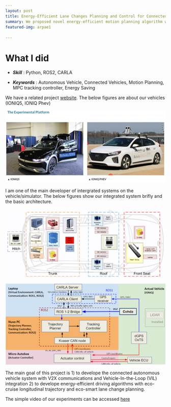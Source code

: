 ```yaml
---
layout: post
title: Energy-Efficient Lane Changes Planning and Control for Connected Autonomous Vehicles on Urban Roads
summary: We proposed novel energy-efficient motion planning algorithm which consists of the lane selector, which selects a lane to reduce energy consumption by minimizing the number of stops, and the energy-efficient trajectory planner, which generates a safe, smooth, and energyefficient trajectory toward the selected lane
featured-img: arpae1

---
```


# What I did

- ***Skill*** : Python, ROS2, CARLA 

- ***Keywords*** : Autonomous Vehicle, Connected Vehicles, Motion Planning, MPC tracking controller, Energy Saving


We have a related project [website](https://sites.google.com/berkeley.edu/mpcconnectedcars/home/arpa-e-nextcar-phase-ii?authuser=0). 
The below figures are about our vehicles (IONIQ5, IONIQ Phev)

<p align="center">
  <img src="/assets/arpae/platform.png">
</p>

I am one of the main developer of intergrated systems on the vehicle/simulator. 
The below figures show our integrated system brifly and the basic architecture. 

<p align="center">
  <img src="/assets/arpae/arpae2.png">
</p>

<p align="center">
  <img src="/assets/arpae/arpae3.png">
</p>

The main goal of this project is 1) to develope the connected autonomous vehicle system with V2X communications and Vehicle-In-the-Loop (VIL) integration 2) to develope energy-efficient driving algorithms with eco-cruise longitudinal trajectory and eco-smart lane change planning.

The simple video of our experiments can be accessed [here](https://drive.google.com/file/d/1x7k2sVRhZuAw-Yyivv70HXLnwEGEKVWw/view?usp=sharing)
